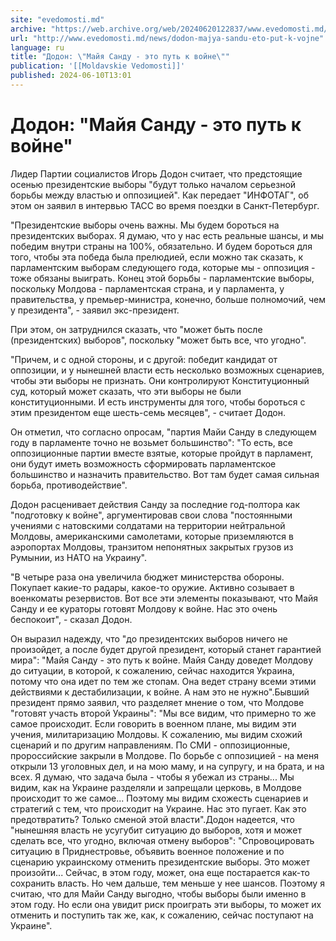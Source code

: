 ```yaml
---
site: "evedomosti.md"
archive: "https://web.archive.org/web/20240620122837/www.evedomosti.md/news/dodon-majya-sandu-eto-put-k-vojne"
url: "http://www.evedomosti.md/news/dodon-majya-sandu-eto-put-k-vojne"
language: ru
title: "Додон: \"Майя Санду - это путь к войне\""
publication: '[[Moldavskie Vedomosti]]'
published: 2024-06-10T13:01
---
```


# Додон: "Майя Санду - это путь к войне"

Лидер Партии социалистов Игорь Додон считает, что предстоящие осенью президентские выборы "будут только началом серьезной борьбы между властью и оппозицией". Как передает "ИНФОТАГ", об этом он заявил в интервью ТАСС во время поездки в Санкт-Петербург.

"Президентские выборы очень важны. Мы будем бороться на президентских выборах. Я думаю, что у нас есть реальные шансы, и мы победим внутри страны на 100%, обязательно. И будем бороться для того, чтобы эта победа была прелюдией, если можно так сказать, к парламентским выборам следующего года, которые мы - оппозиция - тоже обязаны выиграть. Конец этой борьбы - парламентские выборы, поскольку Молдова - парламентская страна, и у парламента, у правительства, у премьер-министра, конечно, больше полномочий, чем у президента", - заявил экс-президент.

При этом, он затруднился сказать, что "может быть после (президентских) выборов", поскольку "может быть все, что угодно".

"Причем, и с одной стороны, и с другой: победит кандидат от оппозиции, и у нынешней власти есть несколько возможных сценариев, чтобы эти выборы не признать. Они контролируют Конституционный суд, который может сказать, что эти выборы не были конституционными. И есть инструменты для того, чтобы бороться с этим президентом еще шесть-семь месяцев", - считает Додон.

Он отметил, что согласно опросам, "партия Майи Санду в следующем году в парламенте точно не возьмет большинство": "То есть, все оппозиционные партии вместе взятые, которые пройдут в парламент, они будут иметь возможность сформировать парламентское большинство и назначить правительство. Вот там будет самая сильная борьба, противодействие".

Додон расценивает действия Санду за последние год-полтора как "подготовку к войне", аргументировав свои слова "постоянными учениями с натовскими солдатами на территории нейтральной Молдовы, американскими самолетами, которые приземляются в аэропортах Молдовы, транзитом непонятных закрытых грузов из Румынии, из НАТО на Украину".

"В четыре раза она увеличила бюджет министерства обороны. Покупает какие-то радары, какое-то оружие. Активно созывает в военкоматы резервистов. Вот все эти элементы показывают, что Майя Санду и ее кураторы готовят Молдову к войне. Нас это очень беспокоит", - сказал Додон.

Он выразил надежду, что "до президентских выборов ничего не произойдет, а после будет другой президент, который станет гарантией мира": "Майя Санду - это путь к войне. Майя Санду доведет Молдову до ситуации, в которой, к сожалению, сейчас находится Украина, потому что она идет по тем же стопам. Она ведет страну всеми этими действиями к дестабилизации, к войне. А нам это не нужно".Бывший президент прямо заявил, что разделяет мнение о том, что Молдове "готовят участь второй Украины": "Мы все видим, что примерно то же самое происходит. Если говорить в военном плане, мы видим эти учения, милитаризацию Молдовы. К сожалению, мы видим схожий сценарий и по другим направлениям. По СМИ - оппозиционные, пророссийские закрыли в Молдове. По борьбе с оппозицией - на меня открыли 13 уголовных дел, и на мою маму, и на супругу, и на брата, и на всех. Я думаю, что задача была - чтобы я убежал из страны... Мы видим, как на Украине разделяли и запрещали церковь, в Молдове происходит то же самое... Поэтому мы видим схожесть сценариев и стратегий с тем, что происходит на Украине. Нас это пугает. Как это предотвратить? Только сменой этой власти".Додон надеется, что "нынешняя власть не усугубит ситуацию до выборов, хотя и может сделать все, что угодно, включая отмену выборов": "Спровоцировать ситуацию в Приднестровье, объявить военное положение и по сценарию украинскому отменить президентские выборы. Это может произойти... Сейчас, в этом году, может, она еще постарается как-то сохранить власть. Но чем дальше, тем меньше у нее шансов. Поэтому я считаю, что для Майи Санду выгодно, чтобы выборы были именно в этом году. Но если она увидит риск проиграть эти выборы, то может их отменить и поступить так же, как, к сожалению, сейчас поступают на Украине".